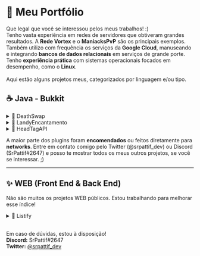 # 💼 Meu Portfólio
Que legal que você se interessou pelos meus trabalhos! :)
<br>
Tenho vasta experiência em redes de servidores que obtiveram grandes resultados. A **Rede Vortex** e o **ManiacksPvP** são os principais exemplos.
<br>
Também utilizo com frequência os serviços da **Google Cloud**, manuseando e integrando **bancos de dados relacionais** em serviços de grande porte.
<br>
Tenho **experiência prática** com sistemas operacionais focados em desempenho, como o **Linux**. 
<br>
<br>
Aqui estão alguns projetos meus, categorizados por linguagem e/ou tipo.

## ☕ Java - Bukkit

<details>
  <summary>🔸 DeathSwap</summary>
  
  ### DeathSwap
  O **DeathSwap** é um plugin inspirado no minigame com o mesmo nome, gravado e publicado pelo YouTuber americano Dream.<br>Este projeto está disponível publicamente no <a href="https://dev.bukkit.org/projects/minecraft-death-swap">Bukkit</a> e conta com mais de 3.700 downloads.<br>
  [![Readme Card](https://github-readme-stats.vercel.app/api/pin/?username=SrPattif&repo=DeathSwap)](https://github.com/SrPattif/DeathSwap)
</details>

<details>
  <summary>🔸 LandyEncantamento</summary>
  
  ### LandyEncantamento
  O **LandyEncantamento** é um plugin feito à partir de encomenda. Sua presença pública foi autorizada pelo contratante.<br>
  [![Readme Card](https://github-readme-stats.vercel.app/api/pin/?username=SrPattif&repo=LandyEncantamento)](https://github.com/SrPattif/LandyEncantamento)
</details>

<details>
  <summary>🔸 HeadTagAPI</summary>
  
  ### HeadTagAPI
  O **HeadTagAPI** é um plugin criado por mim para uma rede de servidores. Ele permite a criação de TAGs acima da cabeça dos jogadores, que são anexados por uma task assíncrona, evitando lags ou problemas de performance. Após o fim da network, sua publicação foi permitida.<br>
  [![Readme Card](https://github-readme-stats.vercel.app/api/pin/?username=SrPattif&repo=HeadTagAPI)](https://github.com/SrPattif/HeadTagAPI)
</details>

A maior parte dos plugins foram **encomendados** ou feitos diretamente para **networks**. Entre em contato comigo pelo Twitter (@srpattif_dev) ou Discord (SrPattif#2647) e posso te mostrar todos os meus outros projetos, se você se interessar. ;)

<hr>

## ✨ WEB (Front End & Back End)

Não são muitos os projetos WEB públicos. Estou trabalhando para melhorar esse índice!

<details>
  <summary>🔸 Listify</summary>
  
  ### Listify
  O **Listify** é uma ferramenta criada para que os usuários possam acompanhar suas estatísticas do Spotify!<br>Contudo, o projeto não foi publicado já que ainda não está finalizado.<br>
  [![Readme Card](https://github-readme-stats.vercel.app/api/pin/?username=SrPattif&repo=ListifyWebsite)](https://github.com/SrPattif/ListifyWebsite)
</details>

<br>

Em caso de dúvidas, estou à disposição!<br>
**Discord:** SrPattif#2647<br>
**Twitter:** <a href="https://twitter.com/srpattif_dev">@srpattif_dev</a>
